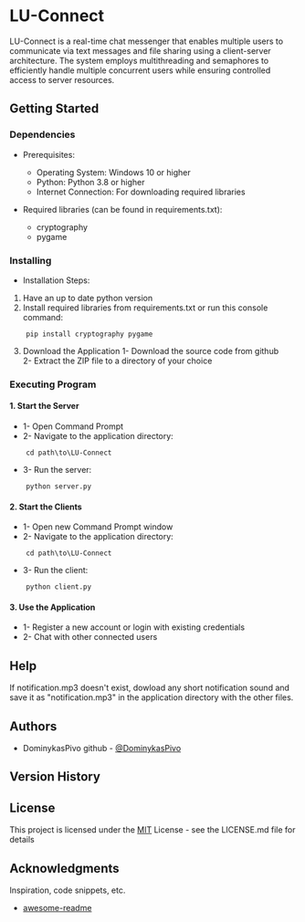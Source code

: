 # LU-Connect

LU-Connect is a real-time chat messenger that enables multiple users to communicate via text messages and file sharing using a client-server architecture. The system employs multithreading and semaphores to efficiently handle multiple concurrent users while ensuring controlled access to server resources.

## Getting Started

### Dependencies

* Prerequisites:
    * Operating System: Windows 10 or higher
    * Python: Python 3.8 or higher 
    * Internet Connection: For downloading required libraries

* Required libraries (can be found in requirements.txt):
    * cryptography
    * pygame

### Installing
* Installation Steps:
1. Have an up to date python version
2. Install required libraries from requirements.txt or run this console command:
```
    pip install cryptography pygame
```
3. Download the Application 
1- Download the source code from github \
2- Extract the ZIP file to a directory of your choice

### Executing Program
#### 1. Start the Server
*   1- Open Command Prompt
*   2- Navigate to the application directory:
```
    cd path\to\LU-Connect
```
*   3- Run the server:
```
    python server.py
```
#### 2. Start the Clients
*   1- Open new Command Prompt window
*   2- Navigate to the application directory:
```
    cd path\to\LU-Connect
```
*   3- Run the client:
```
    python client.py
```
#### 3. Use the Application
*   1- Register a new account or login with existing credentials
*   2- Chat with other connected users

## Help
If notification.mp3 doesn't exist, dowload any short notification sound and save it as "notification.mp3" in the application directory with the other files.
## Authors
* DominykasPivo
github - [@DominykasPivo](https://github.com/DominykasPivo) 
## Version History

## License
This project is licensed under the [MIT](https://choosealicense.com/licenses/mit/) License - see the LICENSE.md file for details

## Acknowledgments


Inspiration, code snippets, etc.
* [awesome-readme](https://github.com/matiassingers/awesome-readme)
